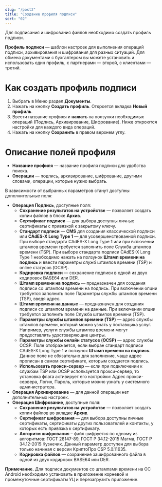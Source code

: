 ```yaml
---
slug: "/post2"
title: "Создание профиля подписи"
sort: "02"
---
```


Для подписания и шифрования файлов необходимо создать профиль подписи.

**Профиль подписи** — шаблон настроек для выполнения операций подписи, архивирования и шифрования для разных ситуаций. Для обмена документами с бухгалтером вы можете установить и использовать один профиль, с партнерами — второй, с клиентами — третий.


# Как создать профиль подписи
1. Выбрать в Меню раздел **Документы**.
2. Нажать на кнопку **Создать профиль**. Откроется вкладка **Новый профиль**.
3. Ввести название профиля и **нажать** на ползунки необходимых операций (Подпись, Архивирование, Шифрование). Ниже откроются настройки для каждого вида операций.
4. Нажать на кнопку **Сохранить** в правом верхнем углу.

# Описание полей профиля
- **Название профиля** — название профиля подписи для удобства поиска.
- **Операции** — подпись, архивирование, шифрование, другими словами, операции, которые нужно выбрать.

В зависимости от выбранных параметров станут доступны дополнительные поля:
- **Операция Подпись**, доступные поля:
  -  **Сохранение результатов на устройстве** — позволяет создать копии файлов в блоке **Архив**.
  -  **Сертификат подписи** — для выбора доступны личные сертификаты с привязкой к закрытому ключу.
  -  **Стандарт подписи** — **CMS** для создания классической подписи или **CAdES-X Long Type 1** — для усовершенствованной подписи. При выборе стандарта CAdES-X Long Type 1 или при включении штампов времени требуется заполнить поле Служба штампов времени (TSP). При выборе стандарта подписи CAdES-X Long Type 1 необходимо нажать на ползунок **Штамп времени на подпись** и ввести параметры служб штампов времени (TSP) и online статусов (OCSP).
  -  **Кодировка подписи** — сохранение подписи в одной из двух кодировок BASE64 или DER.
  -  **Штамп времени на подпись** — предназначен для создания подписи со штампом времени на подпись. При включении опции требуется заполнить поле Параметры службы штампов времени (TSP), введя адрес.
  -  **Штамп времени на данные** — предназначен для создания подписи со штампом времени на данные. При включении опции требуется заполнить поле Служба штампов времени (TSP).
  -  **Параметры службы штампов времени (TSP)** — адрес службы штампов времени, который можно узнать у поставщика услуг. Например, услуги службы штампов времени могут предоставлять удостоверяющие центры.
  -  **Параметры службы онлайн статусов (OCSP)** — адрес службы OCSP. Поле отображается, если выбран стандарт подписи CAdES-X Long Type 1 и ползунок **Штамп времени на подпись**. Данное поле не обязательно для заполнение, чаще адрес прописан в самом сертификате, которым создается подпись.
  -  **Использовать прокси-сервер** — если при подключении к службам TSP или OCSP используется прокси-сервер, то установка флага активирует его настройки: Адрес прокси-сервера, Логин, Пароль, которые можно узнать у системного администратора. 
- **Операция Архивирование** — для данной операции нет дополнительных настроек.
- **Операция Шифрование**, доступные поля:
  - **Сохранение результатов на устройстве** — позволяет создать копии файлов во вкладке **Архив**.
  - **Сертификат шифрования** — для выбора доступны личные сертификаты, сертификаты других пользователей и контакты, у которых есть привязка к сертификату.
  - **Алгоритм шифрования** – файл шифруется по одному из алгоритмов: ГОСТ 28147-89, ГОСТ Р 34.12-2015 Магма, ГОСТ Р 34.12-2015 Кузнечик. Данный параметр доступен для выбора только начиная с версии КриптоПро CSP 5.0.11635.
  - **Кодировка файлов** — сохранение зашифрованного файла в одной из двух кодировок BASE64 или DER.
  
**Примечание.** Для подписи документов со штампами времени на ОС Android необходимо установить в приложение корневой и промежуточные сертификаты УЦ и перезагрузить приложение.



